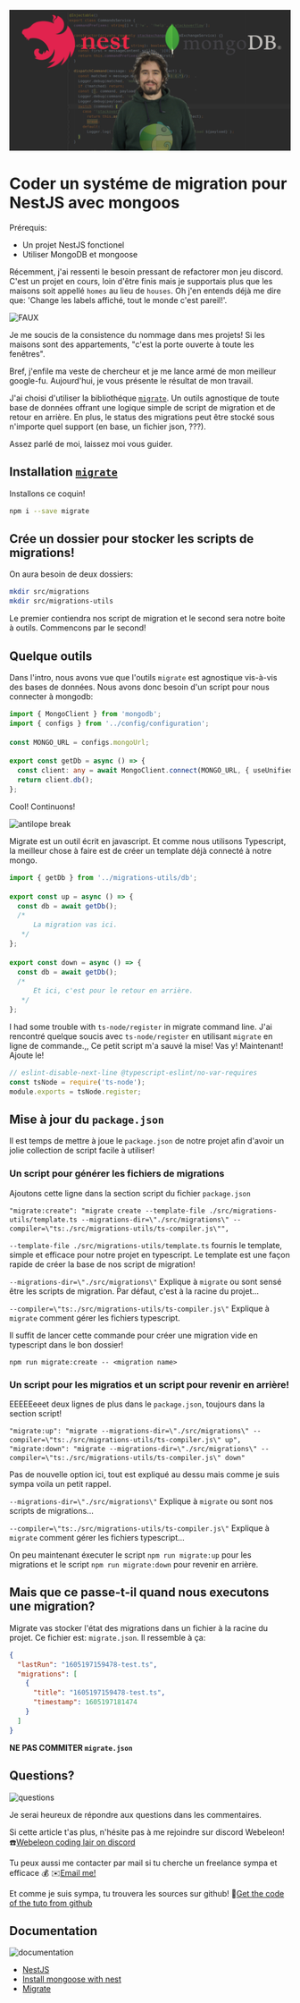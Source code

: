 ![banner](images/banner.png)

# Coder un systéme de migration pour NestJS avec mongoos

Prérequis:
- Un projet NestJS fonctionel
- Utiliser MongoDB et mongoose

Récemment, j'ai ressenti le besoin pressant de refactorer mon jeu discord.
C'est un projet en cours, loin d'être finis mais je supportais plus que les maisons soit appellé `homes` au lieu de `houses`.
Oh j'en entends déjà me dire que: 'Change les labels affiché, tout le monde c'est pareil!'.

![FAUX](https://media.giphy.com/media/4ObtlO6BjidKE/giphy.gif)

Je me soucis de la consistence du nommage dans mes projets! Si les maisons sont des appartements, "c'est la porte ouverte à toute les fenêtres".

Bref, j'enfile ma veste de chercheur et je me lance armé de mon meilleur google-fu.
Aujourd'hui, je vous présente le résultat de mon travail.


J'ai choisi d'utiliser la bibliothéque [`migrate`](https://www.npmjs.com/package/migrate). 
Un outils agnostique de toute base de données offrant une logique simple de script de migration et de retour en arrière.
En plus, le status des migrations peut être stocké sous n'importe quel support (en base, un fichier json, ???).

Assez parlé de moi, laissez moi vous guider.

## Installation [`migrate`](https://www.npmjs.com/package/migrate)

Installons ce coquin!
```bash
npm i --save migrate
```

## Crée un dossier pour stocker les scripts de migrations!

On aura besoin de deux dossiers:
```bash
mkdir src/migrations
mkdir src/migrations-utils
```

Le premier contiendra nos script de migration et le second sera notre boite à outils.
Commencons par le second!

## Quelque outils

Dans l'intro, nous avons vue que l'outils `migrate` est agnostique vis-à-vis des bases de données.
Nous avons donc besoin d'un script pour nous connecter à mongodb:
```typescript
import { MongoClient } from 'mongodb';
import { configs } from '../config/configuration';

const MONGO_URL = configs.mongoUrl;

export const getDb = async () => {
  const client: any = await MongoClient.connect(MONGO_URL, { useUnifiedTopology: true });
  return client.db();
};
```

Cool! Continuons!

![antilope break](https://media.giphy.com/media/Zd1BUb0qs6nwjeMUBu/giphy.gif)

Migrate est un outil écrit en javascript.
Et comme nous utilisons Typescript, la meilleur chose à faire est de créer un template déjà connecté à notre mongo.
```typescript
import { getDb } from '../migrations-utils/db';

export const up = async () => {
  const db = await getDb();
  /*
      La migration vas ici.
   */
};

export const down = async () => {
  const db = await getDb();
  /*
      Et ici, c'est pour le retour en arrière.
   */
};
```

I had some trouble with `ts-node/register` in migrate command line. 
J'ai rencontré quelque soucis avec `ts-node/register` en utilisant `migrate` en ligne de commande.,,
Ce petit script m'a sauvé la mise!
Vas y! Maintenant! Ajoute le!
```js
// eslint-disable-next-line @typescript-eslint/no-var-requires
const tsNode = require('ts-node');
module.exports = tsNode.register;
```

## Mise à jour du `package.json`

Il est temps de mettre à joue le `package.json` de notre projet afin d'avoir un jolie collection de script facile à utiliser!

### Un script pour générer les fichiers de migrations

Ajoutons cette ligne dans la section script du fichier `package.json`
```
"migrate:create": "migrate create --template-file ./src/migrations-utils/template.ts --migrations-dir=\"./src/migrations\" --compiler=\"ts:./src/migrations-utils/ts-compiler.js\"",
```

`--template-file ./src/migrations-utils/template.ts` fournis le template, simple et efficace pour notre projet en typescript.
Le template est une façon rapide de créer la base de nos script de migration!

`--migrations-dir=\"./src/migrations\"` Explique à `migrate` ou sont sensé être les scripts de migration.
Par défaut, c'est à la racine du projet...

`--compiler=\"ts:./src/migrations-utils/ts-compiler.js\"` Explique à `migrate` comment gérer les fichiers typescript.


Il suffit de lancer cette commande pour créer une migration vide en typescript dans le bon dossier!
```
npm run migrate:create -- <migration name>
```

### Un script pour les migratios et un script pour revenir en arrière!

EEEEEeeet deux lignes de plus dans le `package.json`, toujours dans la section script!
```
"migrate:up": "migrate --migrations-dir=\"./src/migrations\" --compiler=\"ts:./src/migrations-utils/ts-compiler.js\" up",
"migrate:down": "migrate --migrations-dir=\"./src/migrations\" --compiler=\"ts:./src/migrations-utils/ts-compiler.js\" down"
```

Pas de nouvelle option ici, tout est expliqué au dessu mais comme je suis sympa voila un petit rappel.

`--migrations-dir=\"./src/migrations\"` Explique à `migrate` ou sont nos scripts de migrations...

`--compiler=\"ts:./src/migrations-utils/ts-compiler.js\"` Explique à `migrate` comment gérer les fichiers typescript...

On peu maintenant éxecuter le script `npm run migrate:up` pour les migrations et le script `npm run migrate:down` pour revenir en arrière.

## Mais que ce passe-t-il quand nous executons une migration?

Migrate vas stocker l'état des migrations dans un fichier à la racine du projet.
Ce fichier est: `migrate.json`.
Il ressemble à ça:
```json
{
  "lastRun": "1605197159478-test.ts",
  "migrations": [
    {
      "title": "1605197159478-test.ts",
      "timestamp": 1605197181474
    }
  ]
}
```

**NE PAS COMMITER `migrate.json`**


## Questions?

![questions](https://media.giphy.com/media/5XRB3Ay93FZw4/giphy.gif)

Je serai heureux de répondre aux questions dans les commentaires.

Si cette article t'as plus, n'hésite pas à me rejoindre sur discord Webeleon!
:phone:[Webeleon coding lair on discord](https://discord.gg/h7HzYzD82p)

Tu peux aussi me contacter par mail si tu cherche un freelance sympa et efficace :moneybag:
:envelope:[Email me!](contact@webeleon.dev)

Et comme je suis sympa, tu trouvera les sources sur github!
:gift:[Get the code of the tuto from github](https://github.com/Webeleon/-Building-a-mongodb-migration-system-for-NestJS-with-mongoose.git)

## Documentation

![documentation](https://media.giphy.com/media/3o6ozkeXSb0Cm25CzS/giphy.gif)

- [NestJS](https://nestjs.com/)
- [Install mongoose with nest](https://docs.nestjs.com/techniques/mongodb)
- [Migrate](https://github.com/tj/node-migrate#readme)


